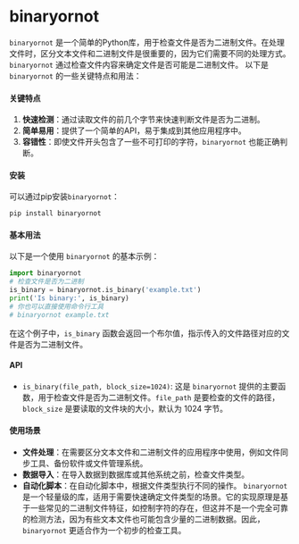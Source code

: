 # binaryornot

`binaryornot` 是一个简单的Python库，用于检查文件是否为二进制文件。在处理文件时，区分文本文件和二进制文件是很重要的，因为它们需要不同的处理方式。`binaryornot` 通过检查文件内容来确定文件是否可能是二进制文件。 以下是 `binaryornot` 的一些关键特点和用法：

#### 关键特点

1. **快速检测**：通过读取文件的前几个字节来快速判断文件是否为二进制。
2. **简单易用**：提供了一个简单的API，易于集成到其他应用程序中。
3. **容错性**：即使文件开头包含了一些不可打印的字符，`binaryornot` 也能正确判断。

#### 安装

可以通过pip安装`binaryornot`：

```bash
pip install binaryornot
```

#### 基本用法

以下是一个使用 `binaryornot` 的基本示例：

```python
import binaryornot
# 检查文件是否为二进制
is_binary = binaryornot.is_binary('example.txt')
print('Is binary:', is_binary)
# 你也可以直接使用命令行工具
# binaryornot example.txt
```

在这个例子中，`is_binary` 函数会返回一个布尔值，指示传入的文件路径对应的文件是否为二进制文件。

#### API

* `is_binary(file_path, block_size=1024)`: 这是 `binaryornot` 提供的主要函数，用于检查文件是否为二进制文件。`file_path` 是要检查的文件的路径，`block_size` 是要读取的文件块的大小，默认为 1024 字节。

#### 使用场景

* **文件处理**：在需要区分文本文件和二进制文件的应用程序中使用，例如文件同步工具、备份软件或文件管理系统。
* **数据导入**：在导入数据到数据库或其他系统之前，检查文件类型。
* **自动化脚本**：在自动化脚本中，根据文件类型执行不同的操作。 `binaryornot` 是一个轻量级的库，适用于需要快速确定文件类型的场景。它的实现原理是基于一些常见的二进制文件特征，如控制字符的存在，但这并不是一个完全可靠的检测方法，因为有些文本文件也可能包含少量的二进制数据。因此，`binaryornot` 更适合作为一个初步的检查工具。
